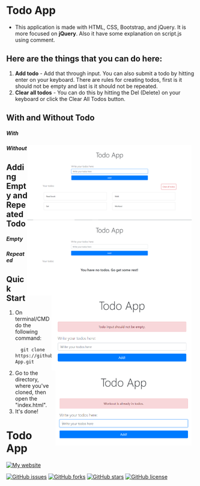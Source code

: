 # Todo App

- This application is made with HTML, CSS, Bootstrap, and jQuery. It is more focused on **jQuery**. Also it have some explanation on script.js using comment.

## Here are the things that you can do here:
  1. **Add todo** - Add that through input. You can also submit a todo by hitting enter on your keyboard. There are rules for creating todos, first is it should not be empty and last is it should not be repeated.
  2. **Clear all todos** - You can do this by hitting the Del (Delete) on your keyboard or click the Clear All Todos button.

## With and Without Todo
  ##### With
  <img src="img/with-some-todos.png" alt="With some todos" style="float: right; margin-right: 10px; height: 200px;">
  
  ##### Without
  <img src="img/no-todos.png" alt="No todos" style="float: right; margin-right: 10px; height: 200px;">

## Adding Empty and Repeated Todo
  ##### Empty
  <img src="img/adding-todo-that-is-empty.png" alt="Adding todos that is empty" style="float: right; margin-right: 10px; height: 200px;">
  
  ##### Repeated
  <img src="img/adding-todo-that-already-exist.png" alt="Adding todos that already exist" style="float: right; margin-right: 10px; height: 200px;">

## Quick Start
  1. On terminal/CMD do the following command:
      ```
        git clone https://github.com/clediscover/Todo-App.git
      ``` 
  2. Go to the directory, where you've cloned, then open the "index.html".
  3. It's done!

# Todo App
[![My website](https://img.shields.io/badge/CLeDiscover-Clever%2C%20let's%20discover!-brightgreen?style=for-the-badge&logo=appveyor&logo=data:image/clediscover-icon.png;base64,…)](https://clediscover.xyz)

[![GitHub issues](https://img.shields.io/github/issues/clediscover/Todo-App)](https://github.com/clediscover/Todo-App/issues)
[![GitHub forks](https://img.shields.io/github/forks/clediscover/Todo-App)](https://github.com/clediscover/Todo-App/network)
[![GitHub stars](https://img.shields.io/github/stars/clediscover/Todo-App)](https://github.com/clediscover/Todo-App/stargazers)
[![GitHub license](https://img.shields.io/github/license/clediscover/Todo-App)](https://github.com/clediscover/Todo-App/blob/master/LICENSE.md)